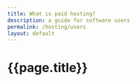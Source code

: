 ```yaml
---
title: What is paid hosting?
description: a guide for software users
permalink: /hosting/users
layout: default
---
```


# {{page.title}}

<!-- TODO -->
